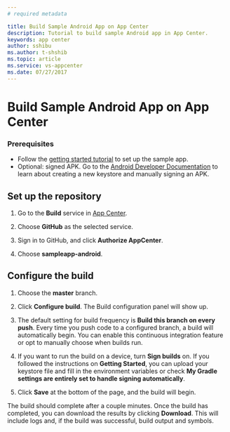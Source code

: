 ```yaml
---
# required metadata

title: Build Sample Android App on App Center
description: Tutorial to build sample Android app in App Center.
keywords: app center
author: sshibu
ms.author: t-shshib
ms.topic: article
ms.service: vs-appcenter
ms.date: 07/27/2017
---
```


# Build Sample Android App on App Center

### Prerequisites
- Follow the [getting started tutorial](getting-started.md) to set up the sample app.
- Optional: signed APK. Go to the [Android Developer Documentation](https://developer.android.com/studio/index.html) to learn about creating a new keystore and manually signing an APK.

## Set up the repository
1. Go to the **Build** service in [App Center](https://appcenter.ms/apps).

2. Choose **GitHub** as the selected service.

3. Sign in to GitHub, and click **Authorize AppCenter**.

4. Choose **sampleapp-android**.

## Configure the build
1. Choose the **master** branch.

2. Click **Configure build**. The Build configuration panel will show up.

3. The default setting for build frequency is **Build this branch on every push**. Every time you push code to a configured branch, a build will automatically begin. You can enable this continuous integration feature or opt to manually choose when builds run.

4. If you want to run the build on a device, turn **Sign builds** on. If you followed the instructions on **Getting Started**, you can upload your keystore file and fill in the environment variables or check **My Gradle settings are entirely set to handle signing automatically**.

5. Click **Save** at the bottom of the page, and the build will begin.

The build should complete after a couple minutes. Once the build has completed, you can download the results by clicking **Download**. This will include logs and, if the build was successful, build output and symbols. 
